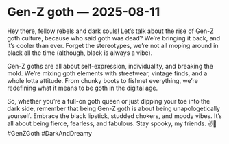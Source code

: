# Gen-Z goth — 2025-08-11

Hey there, fellow rebels and dark souls! Let’s talk about the rise of Gen-Z goth culture, because who said goth was dead? We’re bringing it back, and it’s cooler than ever. Forget the stereotypes, we’re not all moping around in black all the time (although, black is always a vibe).

Gen-Z goths are all about self-expression, individuality, and breaking the mold. We’re mixing goth elements with streetwear, vintage finds, and a whole lotta attitude. From chunky boots to fishnet everything, we’re redefining what it means to be goth in the digital age.

So, whether you’re a full-on goth queen or just dipping your toe into the dark side, remember that being Gen-Z goth is about being unapologetically yourself. Embrace the black lipstick, studded chokers, and moody vibes. It’s all about being fierce, fearless, and fabulous. Stay spooky, my friends. ✌🖤 #GenZGoth #DarkAndDreamy